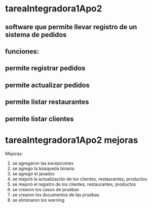 # tareaIntegradora1Apo2
## software que permite llevar registro de un sistema de pedidos
## funciones:
## permite registrar  pedidos
## permite actualizar pedidos
## permite listar restaurantes
## permite listar clientes

# tareaIntegradora1Apo2 mejoras
Mejoras:
1) se agregaron las excepciones
2) se agrego la búsqueda binaria
3) se agregó el javadoc
4) se mejoró la actualización de los clientes, restaurantes, productos
5) se mejoró el registro de los clientes, restaurantes, productos
6) se crearon los casos de pruebas
7) se crearon los documentos de las pruebas
8) se eliminaron los warning
